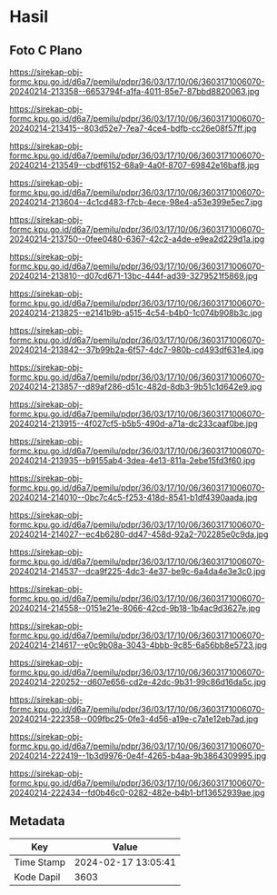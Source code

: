 # Hasil

## Foto C Plano

https://sirekap-obj-formc.kpu.go.id/d6a7/pemilu/pdpr/36/03/17/10/06/3603171006070-20240214-213358--6653794f-a1fa-4011-85e7-87bbd8820063.jpg

https://sirekap-obj-formc.kpu.go.id/d6a7/pemilu/pdpr/36/03/17/10/06/3603171006070-20240214-213415--803d52e7-7ea7-4ce4-bdfb-cc26e08f57ff.jpg

https://sirekap-obj-formc.kpu.go.id/d6a7/pemilu/pdpr/36/03/17/10/06/3603171006070-20240214-213549--cbdf6152-68a9-4a0f-8707-69842e16baf8.jpg

https://sirekap-obj-formc.kpu.go.id/d6a7/pemilu/pdpr/36/03/17/10/06/3603171006070-20240214-213604--4c1cd483-f7cb-4ece-98e4-a53e399e5ec7.jpg

https://sirekap-obj-formc.kpu.go.id/d6a7/pemilu/pdpr/36/03/17/10/06/3603171006070-20240214-213750--0fee0480-6367-42c2-a4de-e9ea2d229d1a.jpg

https://sirekap-obj-formc.kpu.go.id/d6a7/pemilu/pdpr/36/03/17/10/06/3603171006070-20240214-213810--d07cd671-13bc-444f-ad39-3279521f5869.jpg

https://sirekap-obj-formc.kpu.go.id/d6a7/pemilu/pdpr/36/03/17/10/06/3603171006070-20240214-213825--e2141b9b-a515-4c54-b4b0-1c074b908b3c.jpg

https://sirekap-obj-formc.kpu.go.id/d6a7/pemilu/pdpr/36/03/17/10/06/3603171006070-20240214-213842--37b99b2a-6f57-4dc7-980b-cd493df631e4.jpg

https://sirekap-obj-formc.kpu.go.id/d6a7/pemilu/pdpr/36/03/17/10/06/3603171006070-20240214-213857--d89af286-d51c-482d-8db3-9b51c1d642e9.jpg

https://sirekap-obj-formc.kpu.go.id/d6a7/pemilu/pdpr/36/03/17/10/06/3603171006070-20240214-213915--4f027cf5-b5b5-490d-a71a-dc233caaf0be.jpg

https://sirekap-obj-formc.kpu.go.id/d6a7/pemilu/pdpr/36/03/17/10/06/3603171006070-20240214-213935--b9155ab4-3dea-4e13-811a-2ebe15fd3f60.jpg

https://sirekap-obj-formc.kpu.go.id/d6a7/pemilu/pdpr/36/03/17/10/06/3603171006070-20240214-214010--0bc7c4c5-f253-418d-8541-b1df4390aada.jpg

https://sirekap-obj-formc.kpu.go.id/d6a7/pemilu/pdpr/36/03/17/10/06/3603171006070-20240214-214027--ec4b6280-dd47-458d-92a2-702285e0c9da.jpg

https://sirekap-obj-formc.kpu.go.id/d6a7/pemilu/pdpr/36/03/17/10/06/3603171006070-20240214-214537--dca9f225-4dc3-4e37-be9c-6a4da4e3e3c0.jpg

https://sirekap-obj-formc.kpu.go.id/d6a7/pemilu/pdpr/36/03/17/10/06/3603171006070-20240214-214558--0151e21e-8066-42cd-9b18-1b4ac9d3627e.jpg

https://sirekap-obj-formc.kpu.go.id/d6a7/pemilu/pdpr/36/03/17/10/06/3603171006070-20240214-214617--e0c9b08a-3043-4bbb-9c85-6a56bb8e5723.jpg

https://sirekap-obj-formc.kpu.go.id/d6a7/pemilu/pdpr/36/03/17/10/06/3603171006070-20240214-220252--d607e656-cd2e-42dc-9b31-99c86d16da5c.jpg

https://sirekap-obj-formc.kpu.go.id/d6a7/pemilu/pdpr/36/03/17/10/06/3603171006070-20240214-222358--009fbc25-0fe3-4d56-a19e-c7a1e12eb7ad.jpg

https://sirekap-obj-formc.kpu.go.id/d6a7/pemilu/pdpr/36/03/17/10/06/3603171006070-20240214-222419--1b3d9976-0e4f-4265-b4aa-9b3864309995.jpg

https://sirekap-obj-formc.kpu.go.id/d6a7/pemilu/pdpr/36/03/17/10/06/3603171006070-20240214-222434--fd0b46c0-0282-482e-b4b1-bf13652939ae.jpg


## Metadata

| Key        | Value               |
| ---------- | ------------------- |
| Time Stamp | 2024-02-17 13:05:41 |
| Kode Dapil | 3603                |



